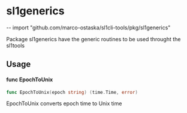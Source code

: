 # sl1generics
--
    import "github.com/marco-ostaska/sl1cli-tools/pkg/sl1generics"

Package sl1generics have the generic routines to be used throught the sl1tools

## Usage

#### func  EpochToUnix

```go
func EpochToUnix(epoch string) (time.Time, error)
```
EpochToUnix converts epoch time to Unix time